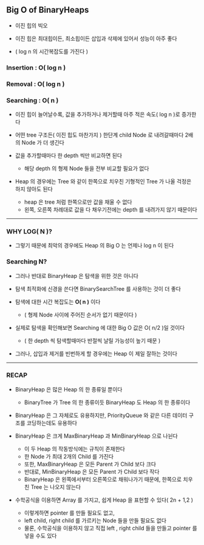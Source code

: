 ## Big O of BinaryHeaps

- 이진 힙의 빅오


- 이진 힙은 최대힙이든, 최소힙이든 삽입과 삭제에 있어서 성능이 아주 좋다
- ( log n 의 시간복잡도를 가진다 )

### Insertion : **O( log n )**
### Removal : **O( log n )**
### Searching : **O( n )**

- 이진 힙이 늘어날수록, 값을 추가하거나 제거할때 아주 적은 속도( log n )로 증가한다


- 어떤 tree 구조든( 이진 힙도 마찬가지 ) 한단계 child Node 로 내려갈때마다 2배의 Node 가 더 생긴다


- 값을 추가할때마다 한 depth 씩만 비교하면 된다
  - 해당 depth 의 형제 Node 들을 전부 비교할 필요가 없다


- Heap 의 경우에는 Tree 와 같이 한쪽으로 치우친 기형적인 Tree 가 나올 걱정은 하지 않아도 된다
  - heap 은 tree 처럼 한쪽으로만 값을 채울 수 없다
  - 왼쪽, 오른쪽 차례대로 값을 다 채우기전에는 depth 를 내려가지 않기 때문이다

---

### WHY LOG( N )?

- 그렇기 때문에 최악의 경우에도 Heap 의 Big O 는 언제나 log n 이 된다


### Searching N?

- 그러나 반대로 BinaryHeap 은 탐색을 위한 것은 아니다


- 탐색 최적화에 신경을 쓴다면 BinarySearchTree 를 사용하는 것이 더 좋다


- 탐색에 대한 시간 복잡도는 **O( n )** 이다
  - ( 형제 Node 사이에 주어진 순서가 없기 때문이다 )


- 실제로 탐색을 확인해보면 Searching 에 대한 Big O 값은 O( n/2 )일 것이다
  - ( 한 depth 씩 탐색할때마다 반절씩 날릴 가능성이 높기 때문 )


- 그러나, 삽입과 제거를 빈번하게 할 경우에는 Heap 이 제일 잘하는 것이다

---

### RECAP

- BinaryHeap 은 많은 Heap 의 한 종류일 뿐이다
  - BinaryTree 가 Tree 의 한 종류이듯 BinaryHeap 도 Heap 의 한 종류이다


- BinaryHeap 은 그 자체로도 유용하지만, PriorityQueue 와 같은 다른 데이터 구조를 코딩하는데도 유용하다


- BinaryHeap 은 크게 MaxBinaryHeap 과 MinBinaryHeap 으로 나뉜다
  - 이 두 Heap 의 작동방식에는 규칙이 존재한다
  - 한 Node 가 최대 2개의 Child 를 가진다
  - 또한, MaxBinaryHeap 은 모든 Parent 가 Child 보다 크다
  - 반대로, MinBinaryHeap 은 모든 Parent 가 Child 보다 작다
  - BinaryHeap 은 왼쪽에서부터 오른쪽으로 채워나가기 때문에, 한쪽으로 치우친 Tree 는 나오지 않는다


- 수학공식을 이용하면 Array 를 가지고, 쉽게 Heap 을 표현할 수 있다( 2n + 1,2 )
  - 이렇게하면 pointer 를 만들 필요도 없고,
  - left child, right child 를 가르키는 Node 들을 만들 필요도 없다
  - 물론, 수학공식을 이용하지 않고 직접 left , right child 들을 만들고 pointer 를 넣을 수도 있다